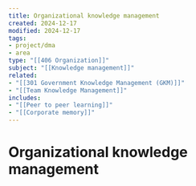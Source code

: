 ```yaml
---
title: Organizational knowledge management
created: 2024-12-17
modified: 2024-12-17
tags:
- project/dma
- area
type: "[[406 Organization]]"
subject: "[[Knowledge management]]"
related: 
- "[[301 Government Knowledge Management (GKM)]]"
- "[[Team Knowledge Management]]"
includes: 
- "[[Peer to peer learning]]"
- "[[Corporate memory]]"
---
```

# Organizational knowledge management
